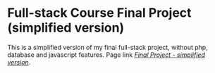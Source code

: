 # Full-stack Course Final Project (simplified version)
This is a simplified version of my final full-stack project, without php, database and javascript features.
Page link *[Final Project - simplified version](https://mjrmartins.github.io/full-stack-final-simplified/)*.
